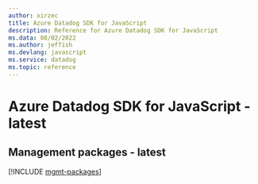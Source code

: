```yaml
---
author: xirzec
title: Azure Datadog SDK for JavaScript
description: Reference for Azure Datadog SDK for JavaScript
ms.data: 08/02/2022
ms.author: jeffish
ms.devlang: javascript
ms.service: datadog
ms.topic: reference
---
```

# Azure Datadog SDK for JavaScript - latest

## Management packages - latest
[!INCLUDE [mgmt-packages](datadog-mgmt-index.md)]
